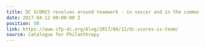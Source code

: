 ```yaml
---
title: DC SCORES revolves around teamwork - in soccer and in the community
date: 2017-04-12 00:00:00 Z
position: 50
link: https://www.cfp-dc.org/blog/2017/04/12/dc-scores-is-team/
source: Catalogue for Philanthropy
---
```


